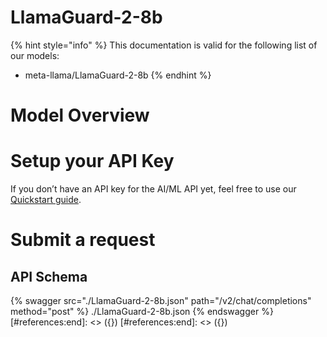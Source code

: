 [#references:start]: <> ({ "template": "openapi" })
[#references:start]: <> ({ "template": "openapi" })
# LlamaGuard-2-8b

{% hint style="info" %}
This documentation is valid for the following list of our models:
* meta-llama/LlamaGuard-2-8b
{% endhint %}

# Model Overview


# Setup your API Key
If you don’t have an API key for the AI/ML API yet, feel free to use our [Quickstart guide](https://docs.aimlapi.com/quickstart/setting-up).

# Submit a request
## API Schema
{% swagger src="./LlamaGuard-2-8b.json" path="/v2/chat/completions" method="post" %}
./LlamaGuard-2-8b.json
{% endswagger %}
[#references:end]: <> ({})
[#references:end]: <> ({})